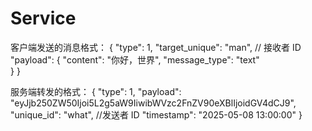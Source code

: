 # Service
客户端发送的消息格式：
{
"type": 1,
"target_unique": "man",        // 接收者 ID
"payload": {
"content": "你好，世界",
"message_type": "text"  
}
}

服务端转发的格式：
{
"type": 1,
"payload": "eyJjb250ZW50Ijoi5L2g5aW9IiwibWVzc2FnZV90eXBlIjoidGV4dCJ9",
"unique_id": "what",         //发送者 ID
"timestamp": "2025-05-08 13:00:00"
}













